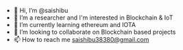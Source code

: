 - 👋 Hi, I’m @saishibu
- 👀 I’m a researcher and I'm interested in Blockchain & IoT
- 🌱 I’m currently learning ethereum and IOTA
- 💞️ I’m looking to collaborate on Blockchain based projects
- 📫 How to reach me saishibu38380@gmail.com

<!---
saishibu/saishibu is a ✨ special ✨ repository because its `README.md` (this file) appears on your GitHub profile.
You can click the Preview link to take a look at your changes.
--->
